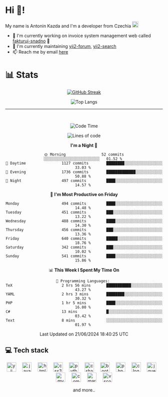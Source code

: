 # Hi 👋!
My name is Antonin Kazda and I'm a developer from Czechia <img src="https://openmoji.org/data/color/svg/1F1E8-1F1FF.svg" width="20px" alt="Czech flag">

- 🔨 I'm currently working on invoice system management web called [fakturuj-snadno](https://fakturuj-snadno.cz) 📑
- 🧰 I'm currently maintaining [yii2-forum](https://github.com/2rats/yii2-forum), [yii2-search](https://github.com/kazda01/yii2-search)
- 📫 Reach me by email [here](mailto:antoninkazda@seznam.cz)

# 📊 Stats

<div align="center">
  
  [![GitHub Streak](https://streak-stats.demolab.com/?user=kazda01&theme=dark)](https://git.io/streak-stats)
  
  ![Top Langs](https://github-readme-stats-seven-lime-78.vercel.app/api/top-langs/?username=kazda01&layout=compact&theme=dark&hide=Shell,Batchfile,Awk,HTML,Swig,c%2B%2B,Lua)
  
</div>

---

<br>

<div align="center">
  
<!--START_SECTION:waka-->
![Code Time](http://img.shields.io/badge/Code%20Time-291%20hrs%2013%20mins-blue)

![Lines of code](https://img.shields.io/badge/From%20Hello%20World%20I%27ve%20Written-1.4%20million%20lines%20of%20code-blue)

**I'm a Night 🦉** 

```text
🌞 Morning                52 commits          ░░░░░░░░░░░░░░░░░░░░░░░░░   01.52 % 
🌆 Daytime                1127 commits        ████████░░░░░░░░░░░░░░░░░   33.03 % 
🌃 Evening                1736 commits        █████████████░░░░░░░░░░░░   50.88 % 
🌙 Night                  497 commits         ████░░░░░░░░░░░░░░░░░░░░░   14.57 % 
```
📅 **I'm Most Productive on Friday** 

```text
Monday                   494 commits         ████░░░░░░░░░░░░░░░░░░░░░   14.48 % 
Tuesday                  451 commits         ███░░░░░░░░░░░░░░░░░░░░░░   13.22 % 
Wednesday                488 commits         ████░░░░░░░░░░░░░░░░░░░░░   14.30 % 
Thursday                 456 commits         ███░░░░░░░░░░░░░░░░░░░░░░   13.36 % 
Friday                   640 commits         █████░░░░░░░░░░░░░░░░░░░░   18.76 % 
Saturday                 342 commits         ███░░░░░░░░░░░░░░░░░░░░░░   10.02 % 
Sunday                   541 commits         ████░░░░░░░░░░░░░░░░░░░░░   15.86 % 
```


📊 **This Week I Spent My Time On** 

```text
💬 Programming Languages: 
TeX                      2 hrs 56 mins       ███████████░░░░░░░░░░░░░░   43.27 % 
YAML                     2 hrs 3 mins        ████████░░░░░░░░░░░░░░░░░   30.32 % 
PHP                      1 hr 5 mins         ████░░░░░░░░░░░░░░░░░░░░░   16.00 % 
C#                       13 mins             █░░░░░░░░░░░░░░░░░░░░░░░░   03.42 % 
Text                     8 mins              ░░░░░░░░░░░░░░░░░░░░░░░░░   01.97 % 
```


 Last Updated on 21/06/2024 18:40:25 UTC
<!--END_SECTION:waka-->

</div>

## 💻 Tech stack
<div align="center">
  <img src="https://cdn.jsdelivr.net/gh/devicons/devicon/icons/yii/yii-original.svg" height="30" alt="yii logo"  />
  <img width="12" />
  <img src="https://cdn.jsdelivr.net/gh/devicons/devicon/icons/javascript/javascript-original.svg" height="30" alt="javascript logo"  />
  <img width="12" />
  <img src="https://cdn.jsdelivr.net/gh/devicons/devicon/icons/html5/html5-original.svg" height="30" alt="html5 logo"  />
  <img width="12" />
  <img src="https://cdn.jsdelivr.net/gh/devicons/devicon/icons/css3/css3-original.svg" height="30" alt="css3 logo"  />
  <img width="12" />
  <img src="https://cdn.jsdelivr.net/gh/devicons/devicon/icons/python/python-original.svg" height="30" alt="python logo"  />
  <img width="12" />
  <img src="https://cdn.jsdelivr.net/gh/devicons/devicon/icons/csharp/csharp-original.svg" height="30" alt="csharp logo"  />
  <img width="12" />
  <img src="https://cdn.jsdelivr.net/gh/devicons/devicon/icons/bootstrap/bootstrap-original.svg" height="30" alt="bootstrap logo"  />
  <img width="12" />
  <img src="https://cdn.jsdelivr.net/gh/devicons/devicon/icons/php/php-original.svg" height="30" alt="php logo"  />
  <img width="12" />
  <img src="https://cdn.jsdelivr.net/gh/devicons/devicon/icons/c/c-original.svg" height="30" alt="c logo"  />
  <img width="12" />
  <img src="https://cdn.jsdelivr.net/gh/devicons/devicon/icons/jquery/jquery-original.svg" height="30" alt="jquery logo"  />
  <img width="12" />
  <img src="https://cdn.jsdelivr.net/gh/devicons/devicon/icons/mysql/mysql-original.svg" height="30" alt="mysql logo"  />
  <img width="12" />
  <img src="https://cdn.jsdelivr.net/gh/devicons/devicon/icons/composer/composer-original.svg" height="30" alt="composer logo"  />
  <img width="12" />
  <img src="https://cdn.jsdelivr.net/gh/devicons/devicon/icons/markdown/markdown-original.svg" height="30" alt="markdown logo"  />
  <img width="12" />
  <img src="https://cdn.jsdelivr.net/gh/devicons/devicon/icons/vscode/vscode-original.svg" height="30" alt="vscode logo"  />

  and more..
  
</div>
